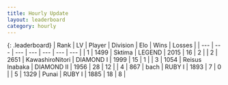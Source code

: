 ```yaml
---
title: Hourly Update
layout: leaderboard
category: hourly
---
```


{: .leaderboard}
| Rank | LV | Player | Division | Elo | Wins | Losses |
| --- | --- | --- | --- | --- | --- | --- |
| <span data-change="0">1</span> | 1499 | <span title="ID: 353063">Sktima</span> | LEGEND | <span data-change="0">2015</span> | <span data-change="0">16</span> | <span data-change="0">2</span> |
| <span data-change="0">2</span> | 2651 | <span title="ID: 164871">KawashiroNitori</span> | DIAMOND I | <span data-change="16">1999</span> | <span data-change="4">15</span> | <span data-change="1">1</span> |
| <span data-change="0">3</span> | 1054 | <span title="ID: 451068">Reisus Inabaka</span> | DIAMOND II | <span data-change="0">1956</span> | <span data-change="0">28</span> | <span data-change="0">12</span> |
| <span data-change="1">4</span> | 867 | <span title="ID: 281795">bach</span> | RUBY I | <span data-change="0">1893</span> | <span data-change="0">7</span> | <span data-change="0">0</span> |
| <span data-change="1">5</span> | 1329 | <span title="ID: 361226">Punai</span> | RUBY I | <span data-change="0">1885</span> | <span data-change="0">18</span> | <span data-change="0">8</span> |